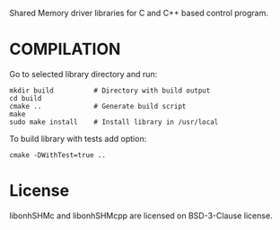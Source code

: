Shared Memory driver libraries for C and C++ based control program.

COMPILATION
===========

Go to selected library directory and run: 

	mkdir build          # Directory with build output
	cd build
	cmake ..             # Generate build script
	make 
	sudo make install    # Install library in /usr/local

To build library with tests add option:

	cmake -DWithTest=true ..

License
=======

libonhSHMc and libonhSHMcpp are licensed on BSD-3-Clause license.
